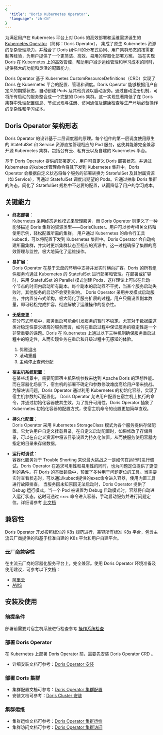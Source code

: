 ```yaml
---
{
  "title": "Doris Kubernetes Operator",
  "language": "zh-CN"
}
---
```


<!-- 
Licensed to the Apache Software Foundation (ASF) under one
or more contributor license agreements.  See the NOTICE file
distributed with this work for additional information
regarding copyright ownership.  The ASF licenses this file
to you under the Apache License, Version 2.0 (the
"License"); you may not use this file except in compliance
with the License.  You may obtain a copy of the License at

  http://www.apache.org/licenses/LICENSE-2.0

Unless required by applicable law or agreed to in writing,
software distributed under the License is distributed on an
"AS IS" BASIS, WITHOUT WARRANTIES OR CONDITIONS OF ANY
KIND, either express or implied.  See the License for the
specific language governing permissions and limitations
under the License.
-->


为满足用户在 Kubernetes 平台上对 Doris 的高效部署和运维需求诞生的 [Kubernetes Operator](https://github.com/apache/doris-operator)（简称：Doris Operator），
集成了原生 Kubernetes 资源的复杂管理能力，并融合了 Doris 组件间的分布式协同、用户集群形态的按需定制等经验，为用户提供了一个更简洁、高效、易用的容器化部署方案。
旨在实现 Doris 在 Kubernetes 上的高效管控，帮助用户减少运维管理和学习成本的同时，提供强大的功能和灵活的配置能力。  


Doris Operator 基于 Kubernetes CustomResourceDefinitions（CRD）实现了 Doris 在 Kubernetes 平台的配置、管理和调度。Doris Operator 能够根据用户自定义的期望状态，自动创建 Pods 及其他资源以启动服务。通过自动注册机制，可将所有启动的服务整合成一个完整的 Doris 集群。这一实现显著降低了在 Doris 集群中处理配置信息、节点发现与注册、访问通信及健康检查等生产环境必备操作的复杂性和学习成本。

## Doris Operator 架构形态

Doris Operator 的设计基于二层调度器的原理。每个组件的第一层调度使用原生的 StatefulSet 和 Service 资源直接管理相应的 Pod 服务，这使其能够完全兼容开源 Kubernetes 集群，包括公有云、私有云以及自建的 Kubernetes 平台。

基于 Doris Operator 提供的部署定义，用户可自定义 Doris 部署状态，并通过 Kubernetes 的kubectl管理命令将其下发到 Kubernetes 集群中。Doris Operator 会根据自定义状态将每个服务的部署转换为 StatefulSet 及其附属资源（如 Service），再通过 StatefulSet 调度出期望的 Pods。它通过抽象 Doris 集群的终态，简化了 StatefulSet 规格中不必要的配置，从而降低了用户的学习成本。


## 关键能力

- **终态部署**：  
  Kubernetes 采用终态运维模式来管理服务，而 Doris Operator 则定义了一种能够描述 Doris 集群的资源类型——DorisCluster。用户可以参考相关文档和使用示例，轻松配置所需的集群。
  用户通过 Kubernetes 的命令行工具kubectl，可以将配置下发到 Kubernetes 集群中。Doris Operator 会自动构建所需集群，并实时更新集群状态至相应的资源中。这一过程确保了集群的高效管理与监控，极大地简化了运维操作。

- **易扩展**：  
  Doris Operator 在基于云盘的环境中支持并发实时横向扩容。Doris 的所有组件服务均通过 Kubernetes 的 StatefulSet 进行部署和管理。在部署或扩容时，采用 StatefulSet 的 Parallel 模式创建 Pods，这样理论上可以在启动一个节点的时间内启动所有副本。每个副本的启动互不干扰，当某个服务启动失败时，其他服务的启动不会受到影响。
  Doris Operator 采用并发模式启动服务，并内置分布式架构，极大简化了服务扩展的过程。用户只需设置副本数量，即可轻松完成扩容，彻底解放了运维操作的复杂性。

- **无感变更**：  
  在分布式环境中，服务重启可能会引发服务的暂时不稳定。尤其对于数据库这类对稳定性要求极高的服务而言，如何在重启过程中保证服务的稳定性是一个非常重要的课题。Doris 在 Kubernetes 上通过以下三种机制确保服务重启过程中的稳定性，从而实现业务在重启和升级过程中无感知的体验。  

  1. 优雅退出
  2. 滚动重启
  3. 主动停止查询分配

- **宿主机系统配置**：  
  在某些场景中，需要配置宿主机系统参数来达到 Apache Doris 的理想性能。而在容器化场景下，宿主机的部署不确定和参数修改难度高给用户带来挑战。为解决该问题，Doris Operator 通过利用 Kubernetes 的初始化容器，实现了宿主机参数的可配置化。
  Doris Operator 允许用户配置在宿主机上执行的命令，并通过初始化容器使其生效。为了提升可用性，Doris Operator 抽象了 Kubernetes 初始化容器的配置方式，使宿主机命令的设置更加简单直观。

- **持久化配置**：  
  Doris Operator 采用 Kubernetes StorageClass 模式为各个服务提供存储配置。它允许用户自定义挂载目录，在自定义启动配置时，如果修改了存储目录，可以在自定义资源中将该目录设置为持久化位置，从而使服务使用容器内指定的目录来存储数据。

- **运行时调试**：  
  容器化服务对于 Trouble Shorting 来说最大挑战之一是如何在运行时进行调试。Doris Operator 在追求可用性和易用性的同时，也为问题定位提供了更便利的条件。在 Doris 的基础镜像中，预置了多种用于问题定位的工具。当需要实时查看状态时，可以通过kubectl提供的exec命令进入容器，使用内置工具进行故障排查。
  当服务因未知原因无法启动时，Doris Operator 提供了 Debug 运行模式。当一个 Pod 被设置为 Debug 启动模式时，容器将自动进入运行状态。这时可通过 `exec` 命令进入容器，手动启动服务并进行问题定位。详细请参考 [此文档](../../install/cluster-deployment/k8s-deploy/compute-storage-coupled/cluster-operation.md#服务-crash-情况下如何进入容器)

## 兼容性  

Doris Operator 开发按照标准的 K8s 规范进行，兼容所有标准 K8s 平台，包含主流云厂商提供的和基于标准自建的 K8s 平台和用户自建平台。

### 云厂商兼容性

在主流云厂商的容器化服务平台上，完全兼容。使用 Doris Operator 环境准备及使用建议，可参考以下文档：

- [阿里云](./on-alibaba)
- [AWS](./on-aws)

## 安装及使用

### 前提条件

部署前需要对宿主机系统进行检查参考 [操作系统检查](../../install/preparation/os-checking.md)

### 部署 Doris Operator

在 Kubernetes 上部署 Doris Operator 前，需要先安装 Doris Operator CRD 。

* 详细安装文档可参考：[Doris Operator 安装](../../install/cluster-deployment/k8s-deploy/compute-storage-coupled/install-doris-operator.md)

### 部署 Doris 集群

* 集群配置文档可参考：[Doris Operator 集群配置](../../install/cluster-deployment/k8s-deploy/compute-storage-coupled/install-config-cluster.md)
* 安装文档可参考：[Doris Cluster 安装](../../install/cluster-deployment/k8s-deploy/compute-storage-coupled/install-doris-cluster.md)

### 集群运维

* 集群运维文档可参考：[Doris Operator 集群运维](../../install/cluster-deployment/k8s-deploy/compute-storage-coupled/cluster-operation.md)
* 集群访问文档可参考：[Doris Operator 集群访问](../../install/cluster-deployment/k8s-deploy/compute-storage-coupled/access-cluster.md)
